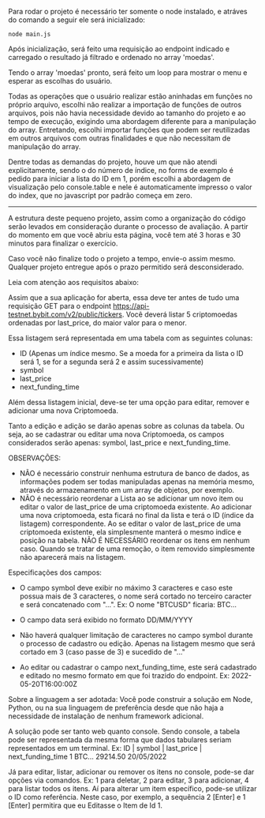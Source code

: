 Para rodar o projeto é necessário ter somente o node instalado, e atráves do comando a seguir ele será inicializado:

```
node main.js
```

Após inicialização, será feito uma requisição ao endpoint indicado e carregado o resultado já filtrado e ordenado no array 'moedas'.

Tendo o array 'moedas' pronto, será feito um loop para mostrar o menu e esperar as escolhas do usuário.

Todas as operações que o usuário realizar estão aninhadas em funções no próprio arquivo, escolhi não realizar a importação de funções de outros arquivos, pois não havia necessidade devido ao tamanho do projeto e ao tempo de execução, exigindo uma abordagem diferente para a manipulação do array. Entretando, escolhi importar funções que podem ser reutilizadas em outros arquivos com outras finalidades e que não necessitam de manipulação do array.

Dentre todas as demandas do projeto, houve um que não atendi explicitamente, sendo o do número de índice, no forms de exemplo é pedido para iniciar a lista do ID em 1, porém escolhi a abordagem de visualização pelo console.table e nele é automaticamente impresso o valor do index, que no javascript por padrão começa em zero.

----

A estrutura deste pequeno projeto, assim como a organização do código serão levados em consideração durante o processo de avaliação. A partir do momento em que você abriu esta página, você tem até 3 horas e 30 minutos para finalizar o exercício.

Caso você não finalize todo o projeto a tempo, envie-o assim mesmo. Qualquer projeto entregue após o prazo permitido será desconsiderado.

Leia com atenção aos requisitos abaixo:

Assim que a sua aplicação for aberta, essa deve ter antes de tudo uma requisição GET para o endpoint https://api-testnet.bybit.com/v2/public/tickers. Você deverá listar 5 criptomoedas ordenadas por last_price, do maior valor para o menor.

Essa listagem será representada em uma tabela com as seguintes colunas:
- ID (Apenas um índice mesmo. Se a moeda for a primeira da lista o ID será 1, se for a segunda será 2 e assim sucessivamente)
- symbol
- last_price
- next_funding_time

Além dessa listagem inicial, deve-se ter uma opção para editar, remover e adicionar uma nova Criptomoeda.

Tanto a edição e adição se darão apenas sobre as colunas da tabela. Ou seja, ao se cadastrar ou editar uma nova Criptomoeda, os campos considerados serão apenas: symbol, last_price e next_funding_time.

OBSERVAÇÕES:
- NÃO é necessário construir nenhuma estrutura de banco de dados, as informações podem ser todas manipuladas apenas na memória mesmo, através do armazenamento em um array de objetos, por exemplo.
- NÃO é necessário reordenar a Lista ao se adicionar um novo item ou editar o valor de last_price de uma criptomoeda existente. Ao adicionar uma nova criptomoeda, esta ficará no final da lista e terá o ID (índice da listagem) correspondente. Ao se editar o valor de last_price de uma criptomoeda existente, ela simplesmente manterá o mesmo indíce e posição na tabela. NÃO É NECESSÁRIO reordenar os itens em nenhum caso. Quando se tratar de uma remoção, o item removido simplesmente não aparecerá mais na listagem.

Especificações dos campos:

- O campo symbol deve exibir no máximo 3 caracteres e caso este possua mais de 3 caracteres, o nome será cortado no terceiro caracter e será concatenado com "...". Ex: O nome "BTCUSD" ficaria: BTC...

- O campo data será exibido no formato DD/MM/YYYY

- Não haverá qualquer limitação de caracteres no campo symbol durante o processo de cadastro ou edição. Apenas na listagem mesmo que será cortado em 3 (caso passe de 3) e sucedido de "..."

- Ao editar ou cadastrar o campo next_funding_time, este será cadastrado e editado no mesmo formato em que foi trazido do endpoint. Ex: 2022-05-20T16:00:00Z

Sobre a linguagem a ser adotada:
Você pode construir a solução em Node, Python, ou na sua linguagem de preferência desde que não haja a necessidade de instalação de nenhum framework adicional.

A solução pode ser tanto web quanto console. Sendo console, a tabela pode ser representada da mesma forma que dados tabulares seriam representados em um terminal. Ex:
ID | symbol  | last_price  | next_funding_time
1    BTC...    29214.50      20/05/2022

Já para editar, listar, adicionar ou remover os itens no console, pode-se dar opções via comandos. Ex: 1 para deletar, 2 para editar, 3 para adicionar, 4 para listar todos os itens.
Aí para alterar um item específico, pode-se utilizar o ID como referência. Neste caso, por exemplo, a sequência 2 [Enter] e 1 [Enter] permitira que eu Editasse o Item de Id 1.
